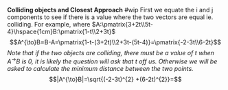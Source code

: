 **Colliding objects and Closest Approach** #wip 
First we equate the i and j components to see if there is a value where the two vectors are equal ie. colliding. For example, where $A:\pmatrix{3+2t\\5t-4}\hspace{1cm}B:\pmatrix{1-t\\2+3t}$
$$A^{\to}B=B-A=\pmatrix{1-t-(3+2t)\\2+3t-(5t-4)}=\pmatrix{-2-3t\\6-2t}$$
*Note that if the two objects are colliding, there must be a value of t when $A^{\to}B$ is 0, it is likely the question will ask that t off us. Otherwise we will be asked to calculate the minimum distance between the two points.*
$$|A^{\to}B|=\sqrt{(-2-3t)^{2} +(6-2t)^{2}}=$$
